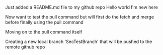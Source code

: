 Just added a README.md file to my github repo
Hello world I'm new here

Now want to test the pull command but will first do the fetch and merge before finally using the pull command

Moving on to the pull command itself

Creating a new local branch 'SecTestBranch' that will be pushed to the remote github repo 
